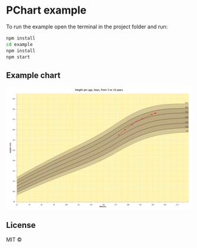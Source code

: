 # PChart example

To run the example open the terminal in the project folder and run:
```bash
npm install
cd example
npm install
npm start
```

## Example chart
![Example chart](pchart.png?raw=true "Example chart")

## License

MIT © [](https://github.com/)

